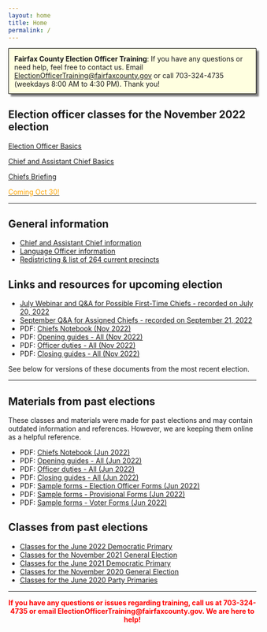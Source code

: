 ```yaml
---
layout: home
title: Home
permalink: /
---
```


<div class="homepage-intro animate__animated animate__pulse" style="margin:1em auto; display:none;">
    Welcome to the Election Officer Training website!
</div>

<p style="
    background: lightyellow;
    padding: 0.8em;
    box-shadow: 5px 5px 3px grey;
    border-radius: 1px;
    border: 1px solid black;
    margin-bottom: 2em;
"><strong>Fairfax County Election Officer Training</strong>: If you have any questions or need help, feel free to contact us. Email <a href="mailto:ElectionOfficerTraining@fairfaxcounty.gov">ElectionOfficerTraining@fairfaxcounty.gov</a> or call 703-324-4735 (weekdays 8:00 AM to 4:30 PM). Thank you!</p>

## Election officer classes for the November 2022 election

<div class="cards">

  <div class="card">
    <a href="/nov-2022/eo-basics/">
      <div class="card-image-container">
        <div class="card-image" style="background-image: url('{{ site.url }}{{ site.baseurl }}/assets/img/new-eos.png')"></div>
      </div>
      <div class="card-text">
        <p>Election Officer Basics</p>
        <p class="card-coming-soon" style="color:green;"></p>
      </div>
    </a>
  </div>



  <div class="card">
    <a href="/nov-2022/chief-basics/">
      <div class="card-image-container">
        <div class="card-image" style="background-image: url('{{ site.url }}{{ site.baseurl }}/assets/img/what-ifs.png')"></div>
      </div>
      <div class="card-text">
        <p>Chief and Assistant Chief Basics</p>
        <p class="card-coming-soon" style="color:green;"></p>
      </div>
    </a>
  </div>


  <div class="card">
    <a href="/coming-soon">
      <div class="card-image-container">
        <div class="card-image" style="background-image: url('{{ site.url }}{{ site.baseurl }}/assets/img/chiefs-briefing-small.jpg')"></div>
      </div>
      <div class="card-text">
        <p>Chiefs Briefing</p>
        <p class="card-coming-soon" style="color:orange;">Coming Oct 30!</p>
      </div>
    </a>
  </div>

</div>

<div></div>

---

## General information

* [Chief and Assistant Chief information](/chief-info)
* [Language Officer information](/language-officers)
* [Redistricting & list of 264 current precincts](/redistricting)

## Links and resources for upcoming election

* [July Webinar and Q&A for Possible First-Time Chiefs - recorded on July 20, 2022](/nov-2022/qa-possible-chiefs/)
* [September Q&A for Assigned Chiefs - recorded on September 21, 2022](/nov-2022/qa-chiefs-september/)
* PDF: [Chiefs Notebook (Nov 2022)](/nov-2022/chiefs-notebook/)
* PDF: [Opening guides - All (Nov 2022)](/assets/docs/2022-11-opening-guides.pdf)
* PDF: [Officer duties - All (Nov 2022)](/assets/docs/2022-11-day-guides.pdf)
* PDF: [Closing guides - All (Nov 2022)](/assets/docs/2022-11-closing-guides.pdf)

See below for versions of these documents from the most recent election.

---

## Materials from past elections

These classes and materials were made for past elections and may contain outdated information and references. However, we are keeping them online as a helpful reference.

* PDF: [Chiefs Notebook (Jun 2022)](/jun-2022/chiefs-notebook/)
* PDF: [Opening guides - All (Jun 2022)](/assets/docs/2022-06-opening-guides.pdf)
* PDF: [Officer duties - All (Jun 2022)](/assets/docs/2022-06-day-guides.pdf)
* PDF: [Closing guides - All (Jun 2022)](/assets/docs/2022-06-closing-guides.pdf)
* PDF: [Sample forms - Election Officer Forms (Jun 2022)](/assets/docs/2022-06-forms-eo-samples.pdf)
* PDF: [Sample forms - Provisional Forms (Jun 2022)](/assets/docs/2022-06-forms-provisional-samples.pdf)
* PDF: [Sample forms - Voter Forms (Jun 2022)](/assets/docs/2022-06-forms-voter-samples.pdf)

## Classes from past elections

- [Classes for the June 2022 Democratic Primary](/jun-2022)
- [Classes for the November 2021 General Election](/nov-2021)
- [Classes for the June 2021 Democratic Primary](/jun-2021)
- [Classes for the November 2020 General Election](/nov-2020)
- [Classes for the June 2020 Party Primaries](/jun-2020)

---

<p style="text-align: center; font-weight:bold;"><span style="color:#FF0000;">If you have any questions or issues regarding training, call us at 703-324-4735 or
 email ElectionOfficerTraining@fairfaxcounty.gov. We are here to help!</span></p>
